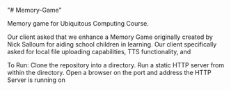 "# Memory-Game" 

Memory game for Ubiquitous Computing Course.

Our client asked that we enhance a Memory Game originally created by Nick Salloum for aiding school children in learning.
Our client specifically asked for local file uploading capabilities, TTS functionality, and 

To Run:
Clone the repository into a directory.
Run a static HTTP server from within the directory.
Open a browser on the port and address the HTTP Server is running on
